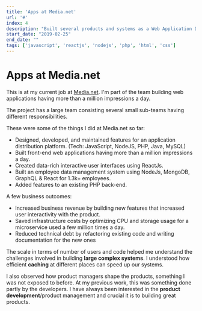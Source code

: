 ```yaml
---
title: 'Apps at Media.net'
url: '#'
index: 4
description: "Built several products and systems as a Web Application Developer at Media.net."
start_date: "2019-02-25"
end_date: ""
tags: ['javascript', 'reactjs', 'nodejs', 'php', 'html', 'css']
---
```


# Apps at Media.net

This is at my current job at <a href='https://media.net' target="_blank">Media.net</a>.
I'm part of the team building web applications having more than a million impressions a day.

The project has a large team consisting several small sub-teams having different responsibilities.

These were some of the things I did at Media.net so far:
- Designed, developed, and maintained features for an application distribution platform. (Tech: JavaScript, NodeJS, PHP, Java, MySQL)
- Built front-end web applications having more than a million impressions a day.
- Created data-rich interactive user interfaces using ReactJs.
- Built an employee data management system using NodeJs, MongoDB, GraphQL & React for 1.3k+ employees.
- Added features to an existing PHP back-end.

A few business outcomes:
- Increased business revenue by building new features that increased user interactivity with the product.
- Saved infrastructure costs by optimizing CPU and storage usage for a microservice used a few million times a day.
- Reduced technical debt by refactoring existing code and writing documentation for the new ones

The scale in terms of number of users and code helped me understand the challenges involved in building **large complex systems**. I understood how efficient **caching** at different places can speed up our systems.

I also observed how product managers shape the products, something I was not exposed to before. At my previous work, this was something done partly by the developers. I have always been interested in the **product development**/product management and crucial it is to building great products.
